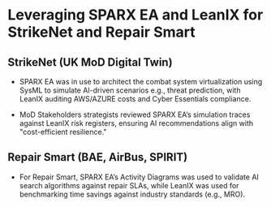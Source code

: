 # Leveraging SPARX EA and LeanIX for StrikeNet and Repair Smart 

## StrikeNet (UK MoD Digital Twin) 
- SPARX EA was in use to architect the combat system virtualization using SysML to simulate AI-driven scenarios e.g., threat prediction, with LeanIX auditing AWS/AZURE costs and Cyber Essentials compliance. 

 - MoD Stakeholders strategists reviewed SPARX EA’s simulation traces against LeanIX risk registers, ensuring AI recommendations align with "cost-efficient resilience."

## Repair Smart (BAE, AirBus, SPIRIT)

- For Repair Smart, SPARX EA’s Activity Diagrams was used to validate AI search algorithms against repair SLAs, while LeanIX was used for benchmarking time savings against industry standards (e.g., MRO).
